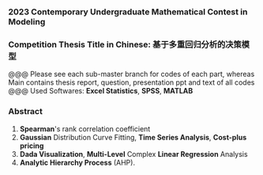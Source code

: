 ### 2023 Contemporary Undergraduate Mathematical Contest in Modeling
### Competition Thesis Title in Chinese: 基于多重回归分析的决策模型
@@@ Please see each sub-master branch for codes of each part, whereas Main contains thesis report, question, presentation ppt and text of all codes
@@@ Used Softwares: **Excel Statistics**, **SPSS**, **MATLAB**
### Abstract
1. **Spearman**'s rank correlation coefficient
2. **Gaussian** Distribution Curve Fitting, **Time Series Analysis**, **Cost-plus pricing**
3. **Dada Visualization**, **Multi-Level** Complex **Linear Regression** Analysis
4. **Analytic Hierarchy Process** (AHP).
